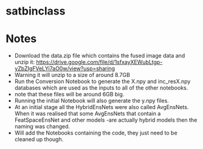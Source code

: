# satbinclass
# Notes

- Download the data.zip file which contains the fused image data and unzip it: https://drive.google.com/file/d/1sfxayXEWubLtgp-yZbZIgFVeLYi7aO0w/view?usp=sharing 
- Warning it will unzip to a size of around 8.7GB
- Run the Conversion Notebook to generate the X.npy and inc_resX.npy databases which are used as the inputs to all of the other notebooks.
- note that these files will be around 6GB big.
- Running the initial Notebook will also generate the y.npy files.
- At an initial stage all the HybridEnsNets were also called AvgEnsNets. When it was realised that some AvgEnsNets that contain a FeatSpaceEnsNet and other models      -are actually hybrid models then the naming was changed.
- Will add the Notebooks containing the code, they just need to be cleaned up though.
